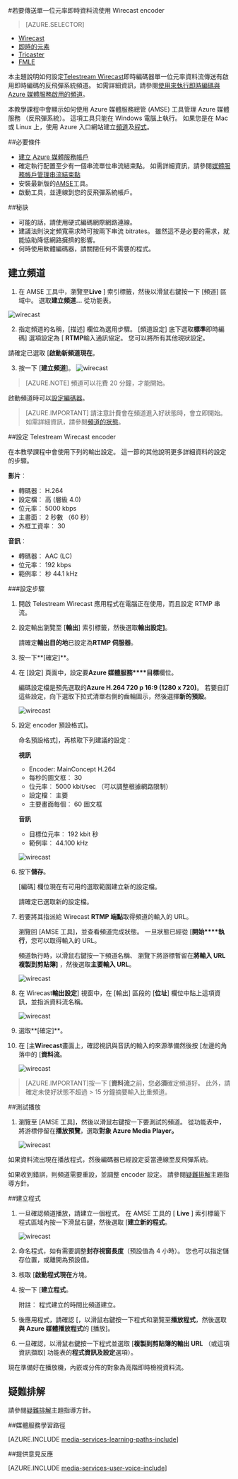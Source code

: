 <properties 
    pageTitle="設定傳送單一位元率即時資料流 Telestream Wirecast 編碼器 |Microsoft Azure" 
    description="本主題說明如何設定 Wirecast 即時編碼器單一位元率資料流傳送有啟用即時編碼的反飛彈系統頻道。 " 
    services="media-services" 
    documentationCenter="" 
    authors="Juliako" 
    manager="erikre" 
    editor=""/>

<tags 
    ms.service="media-services" 
    ms.workload="media" 
    ms.tgt_pltfrm="na" 
    ms.devlang="ne" 
    ms.topic="article" 
    ms.date="10/12/2016"
    ms.author="juliako;cenkdin;anilmur"/>

#<a name="use-the-wirecast-encoder-to-send-a-single-bitrate-live-stream"></a>若要傳送單一位元率即時資料流使用 Wirecast encoder

> [AZURE.SELECTOR]
- [Wirecast](media-services-configure-wirecast-live-encoder.md)
- [即時的元素](media-services-configure-elemental-live-encoder.md)
- [Tricaster](media-services-configure-tricaster-live-encoder.md)
- [FMLE](media-services-configure-fmle-live-encoder.md)

本主題說明如何設定[Telestream Wirecast](http://www.telestream.net/wirecast/overview.htm)即時編碼器單一位元率資料流傳送有啟用即時編碼的反飛彈系統頻道。  如需詳細資訊，請參閱[使用來執行即時編碼與 Azure 媒體服務啟用的頻道](media-services-manage-live-encoder-enabled-channels.md)。

本教學課程中會顯示如何使用 Azure 媒體服務總管 (AMSE) 工具管理 Azure 媒體服務 （反飛彈系統）。 這項工具只能在 Windows 電腦上執行。 如果您是在 Mac 或 Linux 上，使用 Azure 入口網站建立[頻道](media-services-portal-creating-live-encoder-enabled-channel.md#create-a-channel)及[程式](media-services-portal-creating-live-encoder-enabled-channel.md#create-and-manage-a-program)。


##<a name="prerequisites"></a>必要條件

- [建立 Azure 媒體服務帳戶](media-services-portal-create-account.md)
- 確定執行配置至少有一個串流單位串流結束點。 如需詳細資訊，請參閱[媒體服務帳戶管理串流結束點](media-services-portal-manage-streaming-endpoints.md)
- 安裝最新版的[AMSE](https://github.com/Azure/Azure-Media-Services-Explorer)工具。
- 啟動工具，並連線到您的反飛彈系統帳戶。

##<a name="tips"></a>秘訣

- 可能的話，請使用硬式編碼網際網路連線。
- 建議法則決定頻寬需求時可按兩下串流 bitrates。 雖然這不是必要的需求，就能協助降低網路擁擠的影響。
- 何時使用軟體編碼器，請關閉任何不需要的程式。


## <a name="create-a-channel"></a>建立頻道

1.  在 AMSE 工具中，瀏覽至**Live** ] 索引標籤，然後以滑鼠右鍵按一下 [頻道] 區域中。 選取**建立頻道...** 從功能表。

![wirecast](./media/media-services-wirecast-live-encoder/media-services-wirecast1.png)

2. 指定頻道的名稱，[描述] 欄位為選用步驟。 [頻道設定] 底下選取**標準**即時編碼] 選項設定為 [ **RTMP**輸入通訊協定。 您可以將所有其他現狀設定。


請確定已選取 [**啟動新頻道現在**。

3. 按一下 [**建立頻道**]。
![wirecast](./media/media-services-wirecast-live-encoder/media-services-wirecast2.png)

>[AZURE.NOTE] 頻道可以花費 20 分鐘，才能開始。

啟動頻道時可以[設定編碼器](media-services-configure-wirecast-live-encoder.md#configure_wirecast_rtmp)。

>[AZURE.IMPORTANT] 請注意計費會在頻道進入好狀態時，會立即開始。 如需詳細資訊，請參閱[頻道的狀態](media-services-manage-live-encoder-enabled-channels.md#states)。

##<a id=configure_wirecast_rtmp></a>設定 Telestream Wirecast encoder

在本教學課程中會使用下列的輸出設定。 這一節的其他說明更多詳細資料的設定的步驟。 

**影片**︰
 
- 轉碼器︰ H.264 
- 設定檔︰ 高 (層級 4.0) 
- 位元率︰ 5000 kbps 
- 主畫面︰ 2 秒數 （60 秒） 
- 外框工資率︰ 30
 
**音訊**︰

- 轉碼器︰ AAC (LC) 
- 位元率︰ 192 kbps 
- 範例率︰ 秒 44.1 kHz


###<a name="configuration-steps"></a>設定步驟

1. 開啟 Telestream Wirecast 應用程式在電腦正在使用，而且設定 RTMP 串流。
2. 設定輸出瀏覽至 [**輸出**] 索引標籤，然後選取**輸出設定]**。
    
    請確定**輸出目的地**已設定為**RTMP 伺服器**。
3. 按一下**[確定]**。
4. 在 [設定] 頁面中，設定要**Azure 媒體服務****目標**欄位。
 
    編碼設定檔是預先選取的**Azure H.264 720 p 16:9 (1280 x 720)**。 若要自訂這些設定，向下選取下拉式清單右側的齒輪圖示，然後選擇**新的預設**。

    ![wirecast](./media/media-services-wirecast-live-encoder/media-services-wirecast3.png)

5. 設定 encoder 預設格式]。

    命名預設格式]，再核取下列建議的設定︰

    **視訊**
    
    - Encoder: MainConcept H.264
    - 每秒的圖文框︰ 30
    - 位元率︰ 5000 kbit/sec （可以調整根據網路限制）
    - 設定檔︰ 主要
    - 主要畫面每個︰ 60 圖文框

    **音訊**

    - 目標位元率︰ 192 kbit 秒
    - 範例率︰ 44.100 kHz
     
    ![wirecast](./media/media-services-wirecast-live-encoder/media-services-wirecast4.png)

6. 按下**儲存**。

    [編碼] 欄位現在有可用的選取範圍建立新的設定檔。 

    請確定已選取新的設定檔。

7. 若要將其指派給 Wirecast **RTMP 端點**取得頻道的輸入的 URL。
    
    瀏覽回 [AMSE 工具]，並查看頻道完成狀態。 一旦狀態已經從 [**開始****執行**，您可以取得輸入的 URL。
      
    頻道執行時，以滑鼠右鍵按一下頻道名稱、 瀏覽下將游標暫留在**將輸入 URL 複製到剪貼簿]** ，然後選取**主要輸入 URL**。  
    
    ![wirecast](./media/media-services-wirecast-live-encoder/media-services-wirecast6.png)

8. 在 Wirecast**輸出設定**] 視窗中，在 [輸出] 區段的 [**位址**] 欄位中貼上這項資訊，並指派資料流名稱。 


    ![wirecast](./media/media-services-wirecast-live-encoder/media-services-wirecast5.png)

9. 選取**[確定]**。

10. 在 [主**Wirecast**畫面上，確認視訊與音訊的輸入的來源準備然後按 [左邊的角落中的 [**資料流**。

    ![wirecast](./media/media-services-wirecast-live-encoder/media-services-wirecast7.png)

>[AZURE.IMPORTANT]按一下 [**資料流**之前，您**必須**確定頻道好。 
>此外，請確定未使好狀態不超過 > 15 分鐘摘要輸入比重頻道。

##<a name="test-playback"></a>測試播放
  
1. 瀏覽至 [AMSE 工具]，然後以滑鼠右鍵按一下要測試的頻道。 從功能表中，將游標停留在**播放預覽**，選取**對象 Azure Media Player。**  

    ![wirecast](./media/media-services-wirecast-live-encoder/media-services-wirecast8.png)

如果資料流出現在播放程式，然後編碼器已經設定妥當連線至反飛彈系統。 

如果收到錯誤，則頻道需要重設，並調整 encoder 設定。 請參閱[疑難排解](media-services-troubleshooting-live-streaming.md)主題指導方針。  

##<a name="create-a-program"></a>建立程式

1. 一旦確認頻道播放，請建立一個程式。 在 AMSE 工具的 [ **Live** ] 索引標籤下程式區域內按一下滑鼠右鍵，然後選取 [**建立新的程式**。  

    ![wirecast](./media/media-services-wirecast-live-encoder/media-services-wirecast9.png)

2. 命名程式，如有需要調整**封存視窗長度**（預設值為 4 小時）。 您也可以指定儲存位置，或離開為預設值。  
3. 核取 [**啟動程式現在**方塊。
4. 按一下 [**建立程式**。  
  
    附註︰ 程式建立的時間比頻道建立。    
 
5. 後應用程式，請確認 [，以滑鼠右鍵按一下程式和瀏覽至**播放程式**，然後選取**與 Azure 媒體播放程式**的 [播放]。  
6. 一旦確認，以滑鼠右鍵按一下程式並選取 [**複製到剪貼簿的輸出 URL** （或這項資訊擷取] 功能表的**程式資訊及設定**選項）。 

現在準備好在播放機，內嵌或分佈的對象為高階即時檢視資料流。  


## <a name="troubleshooting"></a>疑難排解
 
請參閱[疑難排解](media-services-troubleshooting-live-streaming.md)主題指導方針。 

##<a name="media-services-learning-paths"></a>媒體服務學習路徑

[AZURE.INCLUDE [media-services-learning-paths-include](../../includes/media-services-learning-paths-include.md)]

##<a name="provide-feedback"></a>提供意見反應

[AZURE.INCLUDE [media-services-user-voice-include](../../includes/media-services-user-voice-include.md)]
